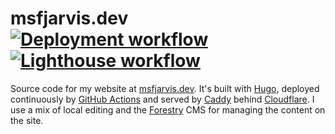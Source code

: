 # msfjarvis.dev [![Deployment workflow](https://github.com/msfjarvis/msfjarvis.dev/workflows/Hugo%20deployment/badge.svg)](https://github.com/msfjarvis/msfjarvis.dev/actions) [![Lighthouse workflow](https://github.com/msfjarvis/msfjarvis.dev/workflows/Lighthouse%20testing/badge.svg)](https://github.com/msfjarvis/msfjarvis.dev/actions)

Source code for my website at [msfjarvis.dev](https://msfjarvis.dev). It's built with [Hugo](https://github.com/gohugoio/hugo), deployed continuously by [GitHub Actions](https://github.com/features/actions) and served by [Caddy](https://caddyserver.com) behind [Cloudflare](https://cloudflare.com). I use a mix of local editing and the [Forestry](https://forestry.io) CMS for managing the content on the site.
